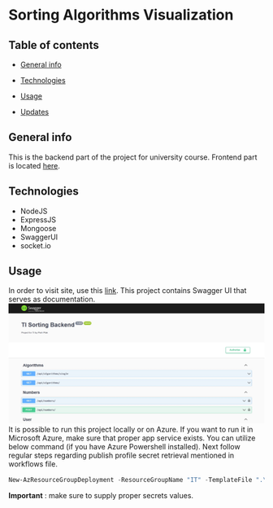 # Sorting Algorithms Visualization

## Table of contents

- [General info](#general-info)

- [Technologies](#technologies)

- [Usage](#usage)

- [Updates](#updates)

## General info

This is the backend part of the project for university course.
Frontend part is located [here](#).

## Technologies

- NodeJS
- ExpressJS
- Mongoose
- SwaggerUI
- socket.io

## Usage

In order to visit site, use this [link](#).
This project contains Swagger UI that serves as documentation.
![Swagger](./swagger.jpg)
It is possible to run this project locally or on Azure.
If you want to run it in Microsoft Azure, make sure that proper app service exists. You can utilize below command (if you have Azure Powershell installed).
Next follow regular steps regarding publish profile secret retrieval mentioned in workflows file.

```powershell
New-AzResourceGroupDeployment -ResourceGroupName "IT" -TemplateFile ".\deploy\main.bicep" -TemplateParameterFile ".\deploy\parameters.json"
```

**Important** : make sure to supply proper secrets values.

